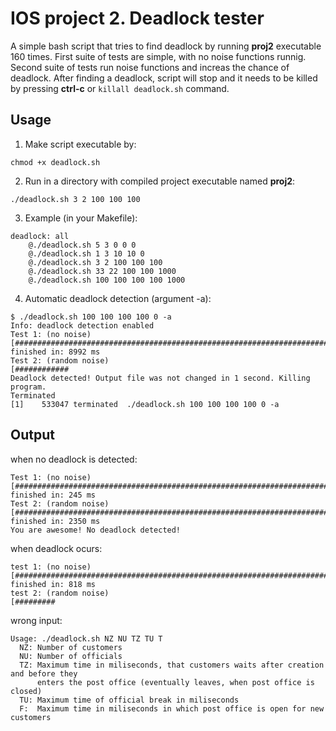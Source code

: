 # IOS project 2. Deadlock tester
A simple bash script that tries to find deadlock by running **proj2** executable 160 times. First suite of tests are simple, with no noise functions runnig. Second suite of tests run noise functions and increas the chance of deadlock. After finding a deadlock, script will stop and it needs to be killed by pressing **ctrl-c** or `killall deadlock.sh` command.

## Usage
1. Make script executable by:
```
chmod +x deadlock.sh
```

2. Run in a directory with compiled project executable named **proj2**:
```
./deadlock.sh 3 2 100 100 100
```

3. Example (in your Makefile):
```
deadlock: all
    @./deadlock.sh 5 3 0 0 0
    @./deadlock.sh 1 3 10 10 0
    @./deadlock.sh 3 2 100 100 100
    @./deadlock.sh 33 22 100 100 1000
    @./deadlock.sh 100 100 100 100 1000
```

4. Automatic deadlock detection (argument -a):
```
$ ./deadlock.sh 100 100 100 100 0 -a
Info: deadlock detection enabled
Test 1: (no noise)
[################################################################################] finished in: 8992 ms
Test 2: (random noise)
[############
Deadlock detected! Output file was not changed in 1 second. Killing program.
Terminated
[1]    533047 terminated  ./deadlock.sh 100 100 100 100 0 -a
```

## Output
when no deadlock is detected:
```
Test 1: (no noise)
[################################################################################] finished in: 245 ms
Test 2: (random noise)
[################################################################################] finished in: 2350 ms
You are awesome! No deadlock detected!
```

when deadlock ocurs:
```
test 1: (no noise)
[################################################################################] finished in: 818 ms
test 2: (random noise)
[#########
```

wrong input:
```
Usage: ./deadlock.sh NZ NU TZ TU T
  NZ: Number of customers
  NU: Number of officials
  TZ: Maximum time in miliseconds, that customers waits after creation and before they
      enters the post office (eventually leaves, when post office is closed)
  TU: Maximum time of official break in miliseconds
  F:  Maximum time in miliseconds in which post office is open for new customers
```